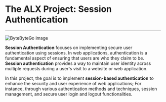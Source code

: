 # The ALX Project: Session Authentication
------------

![ByteByteGo image](https://substackcdn.com/image/fetch/f_auto,q_auto:good,fl_progressive:steep/https%3A%2F%2Fsubstack-post-media.s3.amazonaws.com%2Fpublic%2Fimages%2Fced6562d-3be6-4dd4-a141-fed9e6b02182_1600x1226.png)

__Session Authentication__ focuses on implementing secure user authentication 
using sessions. In web applications, authentication is a 
fundamental aspect of ensuring that users are who they claim to be. 
__Session authentication__ provides a way to maintain user identity across 
multiple requests during a user's visit to a website or web application.

In this project, the goal is to implement __session-based authentication__ 
to enhance the security and user experience of web applications; For instance, 
through various authentication methods and techniques, session management, 
and secure user login and logout functionalities.
